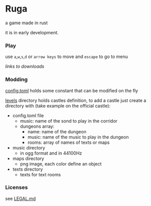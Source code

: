 # Ruga

a game made in rust

it is in early development.

### Play

use `a`,`w`,`s`,`d` or `arrow keys` to move and `escape` to go to menu

*links to downloads*

### Modding

[config.toml](config.toml) holds some constant that can be modified on the fly

[levels](levels) directory holds castles definition, to add a castle just create a directory with (take example on the official castle):
* config.toml file
  * music: name of the sond to play in the corridor
  * dungeons array:
    * name: name of the dungeon
	* music: name of the music to play in the dungeon
	* rooms: array of names of texts or maps
* music directory
  * in ogg format and in 44100Hz
* maps directory
  * png image, each color define an object
* texts directory
  * texts for text rooms

### Licenses

see [LEGAL.md](LEGAL.md)
